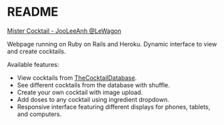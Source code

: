 # README

[Mister Cocktail - JooLeeAnh @LeWagon](https://rails-cocktail-jooleeanh.herokuapp.com/cocktails)

Webpage running on Ruby on Rails and Heroku.
Dynamic interface to view and create cocktails.

Available features:

* View cocktails from [TheCocktailDatabase](http://www.thecocktaildb.com/).
* See different cocktails from the database with shuffle.
* Create your own cocktail with image upload.
* Add doses to any cocktail using ingredient dropdown.
* Responsive interface featuring different displays for phones, tablets, and computers.
